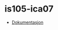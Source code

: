
# is105-ica07

* [Dokumentasjon](https://github.com/crippling-depression/mappeinnlevering/blob/master/ICA07.md)
